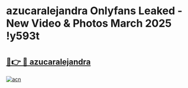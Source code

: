# azucaralejandra Onlyfans Leaked - New Video & Photos March 2025 !y593t

# <h2><a href="https://wqt3dr.iuczelnia.edu.pl?title=azucaralejandra&ref=y593t">🔗👉 🔴 azucaralejandra</a></h2>

[![acn](https://github.com/user-attachments/assets/0f9c940e-d8b0-45ae-aac7-cd30a18b3e1c)](https://wqt3dr.iuczelnia.edu.pl?title=azucaralejandra&ref=y593t)

